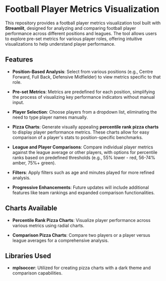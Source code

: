 # Football Player Metrics Visualization

This repository provides a football player metrics visualization tool built with **Streamlit**, designed for analyzing and comparing football player performance across different positions and leagues. The tool allows users to explore pre-set metrics for various player roles, offering intuitive visualizations to help understand player performance.

## Features

- **Position-Based Analysis**: Select from various positions (e.g., Centre Forward, Full Back, Defensive Midfielder) to view metrics specific to that role.
  
- **Pre-set Metrics**: Metrics are predefined for each position, simplifying the process of visualizing key performance indicators without manual input.

- **Player Selection**: Choose players from a dropdown list, eliminating the need to type player names manually.

- **Pizza Charts**: Generate visually appealing **percentile rank pizza charts** to display player performance metrics. These charts allow for easy comparison of a player's stats to position-specific benchmarks.

- **League and Player Comparisons**: Compare individual player metrics against the league average or other players, with options for percentile ranks based on predefined thresholds (e.g., 55% lower - red, 56-74% amber, 75%+ green).

- **Filters**: Apply filters such as age and minutes played for more refined analysis.

- **Progressive Enhancements**: Future updates will include additional features like team rankings and expanded comparison functionalities.

## Charts Available

- **Percentile Rank Pizza Charts**: Visualize player performance across various metrics using radial charts.
  
- **Comparison Pizza Charts**: Compare two players or a player versus league averages for a comprehensive analysis.

## Libraries Used

- **mplsoccer**: Utilized for creating pizza charts with a dark theme and comparison capabilities.

